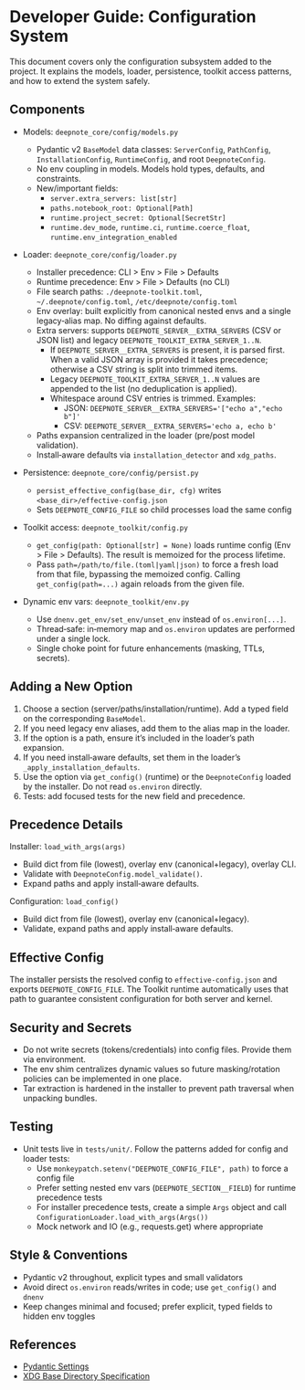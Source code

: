 # Developer Guide: Configuration System

This document covers only the configuration subsystem added to the project. It explains the models, loader, persistence, toolkit access patterns, and how to extend the system safely.

## Components

- Models: `deepnote_core/config/models.py`
  - Pydantic v2 `BaseModel` data classes: `ServerConfig`, `PathConfig`,
    `InstallationConfig`, `RuntimeConfig`, and root `DeepnoteConfig`.
  - No env coupling in models. Models hold types, defaults, and constraints.
  - New/important fields:
    - `server.extra_servers: list[str]`
    - `paths.notebook_root: Optional[Path]`
    - `runtime.project_secret: Optional[SecretStr]`
    - `runtime.dev_mode`, `runtime.ci`, `runtime.coerce_float`,
      `runtime.env_integration_enabled`

- Loader: `deepnote_core/config/loader.py`
  - Installer precedence: CLI > Env > File > Defaults
  - Runtime precedence: Env > File > Defaults (no CLI)
  - File search paths: `./deepnote-toolkit.toml`, `~/.deepnote/config.toml`,
    `/etc/deepnote/config.toml`
  - Env overlay: built explicitly from canonical nested envs and a single
    legacy‑alias map. No diffing against defaults.
  - Extra servers: supports `DEEPNOTE_SERVER__EXTRA_SERVERS` (CSV or JSON list)
    and legacy `DEEPNOTE_TOOLKIT_EXTRA_SERVER_1..N`.
    - If `DEEPNOTE_SERVER__EXTRA_SERVERS` is present, it is parsed first. When a
      valid JSON array is provided it takes precedence; otherwise a CSV string
      is split into trimmed items.
    - Legacy `DEEPNOTE_TOOLKIT_EXTRA_SERVER_1..N` values are appended to the
      list (no deduplication is applied).
    - Whitespace around CSV entries is trimmed. Examples:
      - JSON: `DEEPNOTE_SERVER__EXTRA_SERVERS='["echo a","echo b"]'`
      - CSV: `DEEPNOTE_SERVER__EXTRA_SERVERS='echo a, echo b'`
  - Paths expansion centralized in the loader (pre/post model validation).
  - Install‑aware defaults via `installation_detector` and `xdg_paths`.

- Persistence: `deepnote_core/config/persist.py`
  - `persist_effective_config(base_dir, cfg)` writes `<base_dir>/effective-config.json`
  - Sets `DEEPNOTE_CONFIG_FILE` so child processes load the same config

- Toolkit access: `deepnote_toolkit/config.py`
  - `get_config(path: Optional[str] = None)` loads runtime config (Env > File >
    Defaults). The result is memoized for the process lifetime.
  - Pass `path=/path/to/file.(toml|yaml|json)` to force a fresh load from that
    file, bypassing the memoized config. Calling `get_config(path=...)` again
    reloads from the given file.

- Dynamic env vars: `deepnote_toolkit/env.py`
  - Use `dnenv.get_env/set_env/unset_env` instead of `os.environ[...]`.
  - Thread‑safe: in‑memory map and `os.environ` updates are performed under a
    single lock.
  - Single choke point for future enhancements (masking, TTLs, secrets).

## Adding a New Option

1. Choose a section (server/paths/installation/runtime). Add a typed field on
   the corresponding `BaseModel`.
2. If you need legacy env aliases, add them to the alias map in the loader.
3. If the option is a path, ensure it’s included in the loader’s path expansion.
4. If you need install‑aware defaults, set them in the loader’s
   `_apply_installation_defaults`.
5. Use the option via `get_config()` (runtime) or the `DeepnoteConfig` loaded
   by the installer. Do not read `os.environ` directly.
6. Tests: add focused tests for the new field and precedence.

## Precedence Details

Installer: `load_with_args(args)`

- Build dict from file (lowest), overlay env (canonical+legacy), overlay CLI.
- Validate with `DeepnoteConfig.model_validate()`.
- Expand paths and apply install‑aware defaults.

Configuration: `load_config()`

- Build dict from file (lowest), overlay env (canonical+legacy).
- Validate, expand paths and apply install‑aware defaults.

## Effective Config

The installer persists the resolved config to `effective-config.json` and exports `DEEPNOTE_CONFIG_FILE`. The Toolkit runtime automatically uses that path to guarantee consistent configuration for both server and kernel.

## Security and Secrets

- Do not write secrets (tokens/credentials) into config files. Provide them via environment.
- The env shim centralizes dynamic values so future masking/rotation policies can be implemented in one place.
- Tar extraction is hardened in the installer to prevent path traversal when unpacking bundles.

## Testing

- Unit tests live in `tests/unit/`. Follow the patterns added for config and loader tests:
  - Use `monkeypatch.setenv("DEEPNOTE_CONFIG_FILE", path)` to force a config file
  - Prefer setting nested env vars (`DEEPNOTE_SECTION__FIELD`) for runtime precedence tests
  - For installer precedence tests, create a simple `Args` object and call `ConfigurationLoader.load_with_args(Args())`
  - Mock network and IO (e.g., requests.get) where appropriate

## Style & Conventions

- Pydantic v2 throughout, explicit types and small validators
- Avoid direct `os.environ` reads/writes in code; use `get_config()` and `dnenv`
- Keep changes minimal and focused; prefer explicit, typed fields to hidden env toggles

## References

- [Pydantic Settings](https://docs.pydantic.dev/latest/concepts/pydantic_settings/)
- [XDG Base Directory Specification](https://specifications.freedesktop.org/basedir-spec/latest/)
